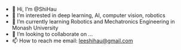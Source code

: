 - 👋 Hi, I’m @ShiHau
- 👀 I’m interested in deep learning, AI, computer vision, robotics
- 🌱 I’m currently learning Robotics and Mechatronics Engineering in Monash University
- 💞️ I’m looking to collaborate on ...
- 📫 How to reach me email: leeshihau@gmail.com

<!---
ShiHau/ShiHau is a ✨ special ✨ repository because its `README.md` (this file) appears on your GitHub profile.
You can click the Preview link to take a look at your changes.
--->

